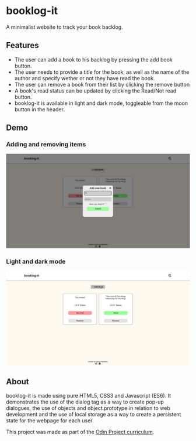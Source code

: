 # booklog-it

A minimalist website to track your book backlog.

## Features

* The user can add a book to his backlog by pressing the add book button.
* The user needs to provide a title for the book, as well as the name of the author and specify wether or not they have read the book.
* The user can remove a book from their list by clicking the remove button
* A book's read status can be updated by clicking the Read/Not read button.
* booklog-it is available in light and dark mode, toggleable from the moon button in the header.

## Demo
### Adding and removing items
![demo](./images/add-remove-demo.gif)

### Light and dark mode
![demo](./images/dark-mode.gif)

## About

booklog-it is made using pure HTML5, CSS3 and Javascript (ES6). It demonstrates the use of the dialog tag as a way to create pop-up dialogues, the use of objects and object.prototype in relation to web development and the use of local storage as a way to create a persistent state for the webpage for each user.

This project was made as part of the [Odin Project curriculum](https://www.theodinproject.com/).
